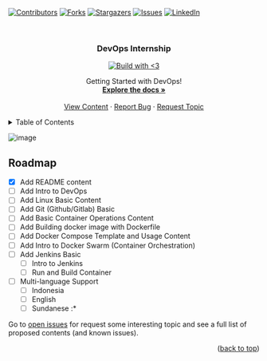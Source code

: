 <!-- Improved compatibility of back to top link: See: https://github.com/othneildrew/Best-README-Template/pull/73 -->
<a name="readme-top"></a>
<!--
*** source: https://github.com/othneildrew/Best-README-Template)
*** Thanks for checking out to this repo. 
*** If you have a suggestion that would make this better,
*** please fork the repo and create a pull request
*** or simply open an issue with the tag "enhancement".
*** Don't forget to give the project a star!
*** Thanks again! Now go create something AMAZING! :D
-->

<!-- PROJECT SHIELDS -->
<!--
*** I'm using markdown "reference style" links for readability.
*** Reference links are enclosed in brackets [ ] instead of parentheses ( ).
*** See the bottom of this document for the declaration of the reference variables
*** for contributors-url, forks-url, etc. This is an optional, concise syntax you may use.
*** https://www.markdownguide.org/basic-syntax/#reference-style-links
-->
[![Contributors][contributors-shield]][contributors-url]
[![Forks][forks-shield]][forks-url]
[![Stargazers][stars-shield]][stars-url]
[![Issues][issues-shield]][issues-url]
[![LinkedIn][linkedin-shield]][linkedin-url]

<!-- PROJECT LOGO -->
<br />
<div align="center">
  <h3 align="center">DevOps Internship</h3>
  <a href="https://github.com/kgfathur/devops-internship">
    <img src="https://forthebadge.com/images/badges/built-with-love.svg" alt="Build with <3">
  </a>
  <p align="center">
    Getting Started with DevOps!
    <br />
    <a href="https://github.com/kgfathur/devops-internship"><strong>Explore the docs »</strong></a>
    <br />
    <br />
    <a href="https://github.com/kgfathur/devops-internship">View Content</a>
    ·
    <a href="https://github.com/kgfathur/devops-internship/issues">Report Bug</a>
    ·
    <a href="https://github.com/kgfathur/devops-internship/issues">Request Topic</a>
  </p>
</div>

<!-- TABLE OF CONTENTS -->
<details>
  <summary>Table of Contents</summary>
  <ol>
    <li>
      <a href="#about-the-project">About The Project</a>
      <ul>
        <li><a href="#built-with">Built With</a></li>
      </ul>
    </li>
    <li>
      <a href="#getting-started">Getting Started</a>
      <ul>
        <li><a href="#prerequisites">Prerequisites</a></li>
        <li><a href="#installation">Installation</a></li>
      </ul>
    </li>
    <li><a href="#usage">Usage</a></li>
    <li><a href="#roadmap">Roadmap</a></li>
    <li><a href="#contributing">Contributing</a></li>
    <li><a href="#license">License</a></li>
    <li><a href="#contact">Contact</a></li>
    <li><a href="#acknowledgments">Acknowledgments</a></li>
  </ol>
</details>

![image](https://orangematter.solarwinds.com/wp-content/uploads/2022/03/DevOps-lifecycle-capabilities-1024x621.png)



<!-- ROADMAP -->
## Roadmap

- [x] Add README content
- [ ] Add Intro to DevOps
- [ ] Add Linux Basic Content
- [ ] Add Git (Github/Gitlab) Basic
- [ ] Add Basic Container Operations Content
- [ ] Add Building docker image with Dockerfile
- [ ] Add Docker Compose Template and Usage Content
- [ ] Add Intro to Docker Swarm (Container Orchestration)
- [ ] Add Jenkins Basic
    - [ ] Intro to Jenkins
    - [ ] Run and Build Container
- [ ] Multi-language Support
    - [ ] Indonesia
    - [ ] English
    - [ ] Sundanese :*

Go to [open issues](https://github.com/kgfathur/devops-internship/issues) for request some interesting topic and see a full list of proposed contents (and known issues).

<p align="right">(<a href="#readme-top">back to top</a>)</p>


<!-- MARKDOWN LINKS & IMAGES -->
<!-- https://www.markdownguide.org/basic-syntax/#reference-style-links -->
[contributors-shield]: https://img.shields.io/github/contributors/kgfathur/devops-internship.svg?style=for-the-badge
[contributors-url]: https://github.com/kgfathur/devops-internship/graphs/contributors
[forks-shield]: https://img.shields.io/github/forks/kgfathur/devops-internship.svg?style=for-the-badge
[forks-url]: https://github.com/kgfathur/devops-internship/network/members
[stars-shield]: https://img.shields.io/github/stars/kgfathur/devops-internship.svg?style=for-the-badge
[stars-url]: https://github.com/kgfathur/devops-internship/stargazers
[issues-shield]: https://img.shields.io/github/issues/kgfathur/devops-internship.svg?style=for-the-badge
[issues-url]: https://github.com/kgfathur/devops-internship/issues
[license-shield]: https://img.shields.io/github/license/kgfathur/devops-internship.svg?style=for-the-badge
[license-url]: https://github.com/kgfathur/devops-internship/blob/master/LICENSE.txt
[linkedin-shield]: https://img.shields.io/badge/-LinkedIn-black.svg?style=for-the-badge&logo=linkedin&colorB=555
[linkedin-url]: https://linkedin.com/in/kgfathur
[home-image]: https://orangematter.solarwinds.com/wp-content/uploads/2022/03/DevOps-lifecycle-capabilities-1024x621.png